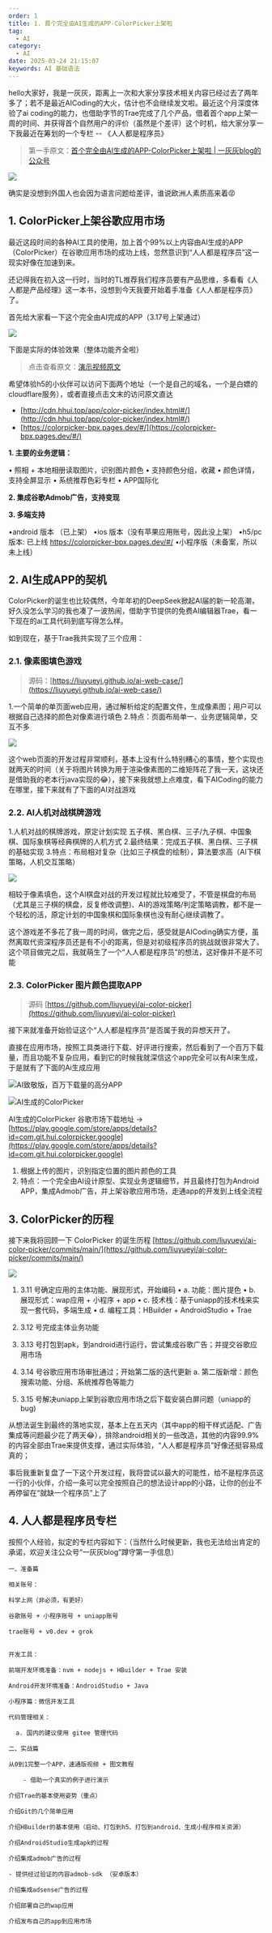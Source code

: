 ```yaml
---
order: 1
title: 1. 首个完全由AI生成的APP-ColorPicker上架啦
tag:
  - AI
category:
  - AI
date: 2025-03-24 21:15:07
keywords: AI 基础语法
---
```


hello大家好，我是一灰灰，距离上一次和大家分享技术相关内容已经过去了两年多了；若不是最近AICoding的大火，估计也不会继续发文啦。最近这个月深度体验了ai coding的能力，也借助字节的Trae完成了几个产品，借着首个app上架一周的时间、并获得首个自然用户的评价（虽然是个差评）这个时机，给大家分享一下我最近在筹划的一个专栏 -- 《人人都是程序员》

> 第一手原文：[首个完全由AI生成的APP-ColorPicker上架啦 | 一灰灰blog的公众号](https://mp.weixin.qq.com/s/qtxF-vnUeKrp9BZZRaeeSw)

![](/imgs/column/ai/1_1.webp)

确实是没想到外国人也会因为语言问题给差评，谁说欧洲人素质高来着😡

## 1. ColorPicker上架谷歌应用市场

最近这段时间的各种AI工具的使用，加上首个99%以上内容由AI生成的APP（ColorPicker）在谷歌应用市场的成功上线，忽然意识到“人人都是程序员”这一现实好像在加速到来。

还记得我在初入这一行时，当时的TL推荐我们程序员要有产品思维，多看看《人人都是产品经理》这一本书，没想到今天我要开始着手准备《人人都是程序员》了。

首先给大家看一下这个完全由AI完成的APP（3.17号上架通过）

![](/imgs/column/ai/1_2.webp)

下面是实际的体验效果（整体功能齐全啦）

> 点击查看原文：[演示视频原文](https://mp.weixin.qq.com/s/qtxF-vnUeKrp9BZZRaeeSw)

希望体验h5的小伙伴可以访问下面两个地址（一个是自己的域名，一个是白嫖的cloudflare服务），或者直接点击文末的访问原文直达

- [http://cdn.hhui.top/app/color-picker/index.html#/](http://cdn.hhui.top/app/color-picker/index.html#/)
- [https://colorpicker-bpx.pages.dev/#/](https://colorpicker-bpx.pages.dev/#/)

**1. 主要的业务逻辑：**

• 照相 + 本地相册读取图片，识别图片颜色
• 支持颜色分组，收藏
• 颜色详情，支持全屏显示
• 系统推荐色彩专栏
• APP国际化

**2. 集成谷歌Admob广告，支持变现**

**3. 多端支持**

•android 版本 （已上架）
•ios 版本（没有苹果应用账号，因此没上架）
•h5/pc 版本: 已上线   https://colorpicker-bpx.pages.dev/#/
•小程序版（未备案，所以未上线）

## 2. AI生成APP的契机
ColorPicker的诞生也比较偶然，今年年初的DeepSeek掀起AI届的新一轮高潮，好久没怎么学习的我也凑了一波热闹，借助字节提供的免费AI编辑器Trae，看一下现在的ai工具代码到底写得怎么样。

如到现在，基于Trae我共实现了三个应用：

### 2.1. 像素图填色游戏

> 源码：[https://liuyueyi.github.io/ai-web-case/](https://liuyueyi.github.io/ai-web-case/)

1.一个简单的单页面web应用，通过解析给定的配置文件，生成像素图；用户可以根据自己选择的颜色对像素进行填色
2.特点：页面布局单一、业务逻辑简单，交互不多

![](/imgs/column/ai/1_3.webp)

这个web页面的开发过程非常顺利，基本上没有什么特别糟心的事情，整个实现也就两天的时间（关于将图片转换为用于渲染像素图的二维矩阵花了我一天，这块还是借助我的老本行java实现的😂），接下来我就想上点难度，看下AICoding的能力在哪里，接下来就有了下面的AI对战游戏

### 2.2. AI人机对战棋牌游戏

1.人机对战的棋牌游戏，原定计划实现 五子棋、黑白棋、三子/九子棋、中国象棋、国际象棋等经典棋牌的人机方式
2.最终结果：完成五子棋、黑白棋、三子棋的基础实现
3.特点：布局相对复杂（比如三子棋盘的绘制），算法要求高（AI下棋策略，人机交互策略）

![](/imgs/column/ai/1_4.webp)


相较于像素填色，这个AI棋盘对战的开发过程就比较难受了，不管是棋盘的布局（尤其是三子棋的棋盘，反复修改调整)、AI的游戏策略/判定策略调教，都不是一个轻松的活，原定计划的中国象棋和国际象棋也没有耐心继续调教了。

这个游戏差不多花了我一周的时间，做完之后，感受就是AICoding确实方便，虽然离取代资深程序员还是有不小的距离，但是对初级程序员的挑战就很非常大了。这个项目做完之后，我就萌生了一个“人人都是程序员”的想法，这好像并不是不可能

### 2.3. ColorPicker 图片颜色提取APP

> 源码 [https://github.com/liuyueyi/ai-color-picker](https://github.com/liuyueyi/ai-color-picker)

接下来就准备开始验证这个“人人都是程序员”是否属于我的异想天开了。

直接在应用市场，按照工具类进行下载、好评进行搜索，然后看到了一个百万下载量，而且功能不复杂应用，看到它的时候我就深信这个app完全可以有AI来生成，于是就有了下面的Ai生成应用

![AI致敬版，百万下载量的高分APP](/imgs/column/ai/1_5.png)


![AI生成的ColorPicker](/imgs/column/ai/1_6.webp)

AI生成的ColorPicker 谷歌市场下载地址 -> [https://play.google.com/store/apps/details?id=com.git.hui.colorpicker.google](https://play.google.com/store/apps/details?id=com.git.hui.colorpicker.google)

1. 根据上传的图片，识别指定位置的图片颜色的工具
2. 特点：一个完全由AI设计原型、实现业务逻辑细节，并且最终打包为Android APP，集成Admob广告，并上架谷歌应用市场，走通app的开发到上线全流程

## 3. ColorPicker的历程

接下来我将回顾一下 ColorPicker 的诞生历程 [https://github.com/liuyueyi/ai-color-picker/commits/main/](https://github.com/liuyueyi/ai-color-picker/commits/main/)

![](/imgs/column/ai/1_7.webp)

1. 3.11 号确定应用的主体功能、展现形式，开始编码
	• a. 功能：图片提色
	• b. 展现形式：wap应用 + 小程序 + app
	• c. 技术栈：基于uniapp的技术栈来实现一套代码，多端生成
	• d. 编程工具：HBuilder + AndroidStudio + Trae

2. 3.12 号完成主体业务功能
3. 3.13 号打包到apk，到android进行运行，尝试集成谷歌广告；并提交谷歌应用市场
4. 3.14 号谷歌应用市场审批通过；开始第二版的迭代更新 a. 第二版新增：颜色搜索功能、分组、系统推荐色等能力
5. 3.15 号解决uniapp上架到谷歌应用市场之后下载安装白屏问题（uniapp的bug)

从想法诞生到最终的落地实现，基本上在五天内（其中app的相干样式适配、广告集成等问题最少花了两天😂），排除android相关的一些改造，其他的内容99.9%的内容全部由Trae来提供支撑，通过实际体验，“人人都是程序员”好像还挺容易成真的；

事后我重新复盘了一下这个开发过程，我将尝试以最大的可能性，给不是程序员这一行的小伙伴，介绍一条可以完全按照自己的想法设计app的小路，让你的创业不再停留在“就缺一个程序员”上了

## 4. 人人都是程序员专栏

按照个人经验，拟定的专栏内容如下：（当然什么时候更新，我也无法给出肯定的承诺，欢迎关注公众号“一灰灰blog”蹲守第一手信息）

```
一、准备篇

相关账号：

科学上网（非必须，有更好）

谷歌账号 + 小程序账号 + uniapp账号

trae账号 + v0.dev + grok


开发工具：

前端开发环境准备：nvm + nodejs + HBuilder + Trae 安装

Android开发环境准备：AndroidStudio + Java

小程序篇：微信开发工具

代码管理相关：

  a. 国内的建议使用 gitee 管理代码

二、实战篇

从0到1完整一个APP，速通版视频 + 图文教程

	- 借助一个真实的例子进行演示

介绍Trae的基本使用姿势（重点）

介绍Git的几个简单应用

介绍HBuilder的基本使用（启动、打包到h5、打包到android、生成小程序相关资源）

介绍AndroidStudio生成apk的过程

介绍集成admob广告的过程

- 提供经过验证的内容admob-sdk （安卓版本）

介绍集成adsense广告的过程

介绍部署自己的wap应用

介绍发布自己的app到应用市场
```